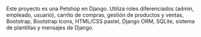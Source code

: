 <!-- Use this file to provide workspace-specific custom instructions to Copilot. For more details, visit https://code.visualstudio.com/docs/copilot/copilot-customization#_use-a-githubcopilotinstructionsmd-file -->

Este proyecto es una Petshop en Django. Utiliza roles diferenciados (admin, empleado, usuario), carrito de compras, gestión de productos y ventas, Bootstrap, Bootstrap Icons, HTML/CSS pastel, Django ORM, SQLite, sistema de plantillas y mensajes de Django.
